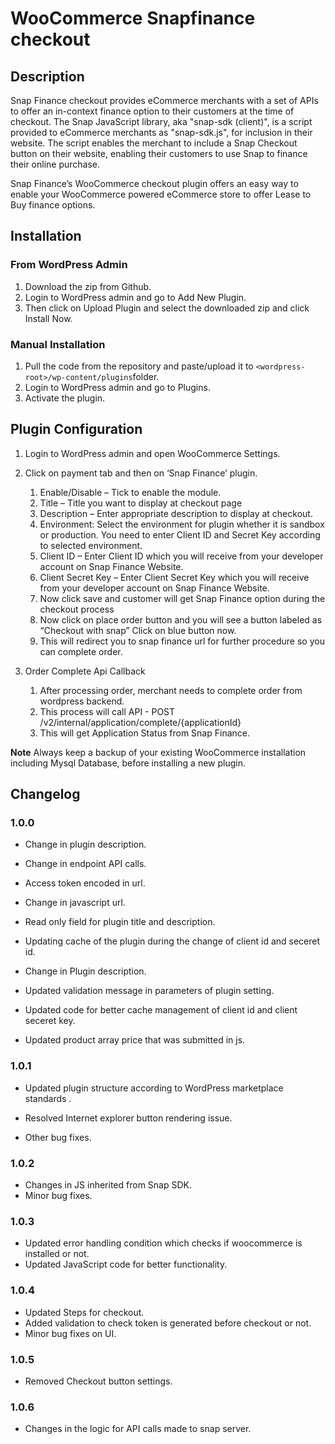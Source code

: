 ﻿# WooCommerce Snapfinance checkout

## Description

Snap Finance checkout provides eCommerce merchants with a set of APIs to offer an in-context finance option to their customers at the time of checkout.
The Snap JavaScript library, aka "snap-sdk (client)", is a script provided to eCommerce merchants as "snap-sdk.js", for inclusion in their website. The script enables the merchant to include a Snap Checkout button on their website, enabling their customers to use Snap to finance their online purchase.

Snap Finance’s WooCommerce checkout plugin offers an easy way to enable your WooCommerce powered eCommerce store to offer Lease to Buy finance options.

## Installation

### From WordPress Admin

1.  Download the zip from Github.
2.  Login to WordPress admin and go to Add New Plugin.
3.  Then click on Upload Plugin and select the downloaded zip and click Install Now.

### Manual Installation

1.  Pull the code from the repository and paste/upload it to `<wordpress-root>/wp-content/plugins`folder.
2.  Login to WordPress admin and go to Plugins.
3.  Activate the plugin.

## Plugin Configuration

1.  Login to WordPress admin and open WooCommerce Settings.
2.  Click on payment tab and then on ‘Snap Finance’ plugin.

    1.  Enable/Disable – Tick to enable the module.
    2.  Title – Title you want to display at checkout page
    3.  Description – Enter appropriate description to display at checkout.
    4.  Environment: Select the environment for plugin whether it is sandbox or production. You need to enter Client ID and Secret Key according to selected  environment.
    5.  Client ID – Enter Client ID which you will receive from your developer account on Snap Finance Website.
    6.  Client Secret Key – Enter Client Secret Key which you will receive from your developer account on Snap Finance Website.
    7.  Now click save and customer will get Snap Finance option during the checkout process
    8.  Now click on place order button and you will see a button labeled as “Checkout with snap” Click on blue button now.
    9.  This will redirect you to snap finance url for further procedure so  you can complete order.

3.  Order Complete Api Callback

    1.  After processing order, merchant needs to complete order from wordpress backend.
    2.  This process will call API - POST /v2/internal/application/complete/{applicationId}
    3.  This will get Application Status from Snap Finance.

**Note** Always keep a backup of your existing WooCommerce installation including Mysql Database, before installing a new plugin.

## Changelog

### 1.0.0

-   Change in plugin description.

-   Change in endpoint API calls.

-   Access token encoded in url.

-   Change in javascript url.

-   Read only field for plugin title and description.

-   Updating cache of the plugin during the change of client id and seceret id. 

-   Change in Plugin description.

-   Updated validation message in parameters of plugin setting.

-   Updated code for better cache management of client id and client seceret key.
-   Updated product array price that was submitted in js.

### 1.0.1
-  Updated plugin structure according to WordPress marketplace standards
.
-  Resolved Internet explorer button rendering issue.

-  Other bug fixes.

### 1.0.2
-  Changes in JS inherited from Snap SDK.
-  Minor bug fixes.

### 1.0.3
-  Updated error handling condition which checks if woocommerce is installed or not.
-  Updated JavaScript code for better functionality.

### 1.0.4
-  Updated Steps for checkout.
-  Added validation to check token is generated before checkout or not.
-  Minor bug fixes on UI.

### 1.0.5
-  Removed Checkout button settings.

### 1.0.6
-  Changes in the logic for API calls made to snap server.
